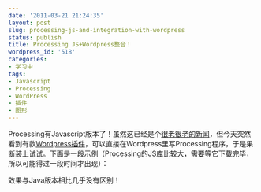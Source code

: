 ```yaml
---
date: '2011-03-21 21:24:35'
layout: post
slug: processing-js-and-integration-with-wordpress
status: publish
title: Processing JS+Wordpress整合！
wordpress_id: '518'
categories:
- 学习中
tags:
- Javascript
- Processing
- WordPress
- 插件
- 图形
---
```


Processing有Javascript版本了！虽然这已经是个[很老很老的新闻](http://processingjs.org/)，但今天突然看到有款[Wordpress插件](http://www.keyvan.net/code/processing-js/)，可以直接在Wordpress里写Processing程序，于是果断装上试试。下面是一段示例（Processing的JS库比较大，需要等它下载完毕，所以可能得过一段时间才出现）：

<div style="text-align: center;">
<script type="text/javascript" src="//yixuan.blog/cn/assets/themes/delicate/js/processing-1.4.1.min.js"></script>
<script type="application/processing">
//Info: http://processingjs.org/reference
float x=60,y=240,z=-120;
float x2=61,y2=240,z2=-120;
int sigma=120,rho=336,beta=32;
float vx=sigma*(y-x),vy=x*(rho-z)-y,vz=x*y-beta*z;
float vx2=vx,vy2=vy,vz2=vz;
float deltat=0.0005;

void setup() {
  size(500, 500);
  background(0);
}
void draw() {
  frameRate(60);
  dot1();
  dot2();
}
void dot1()
{
  smooth();
  stroke(0,0);
  fill(255,0,0,100);
  ellipse(x+250,y+220,5,5);
  x+=vx*deltat;
  y+=vy*deltat;
  z+=vz*deltat;
  vx=sigma*(y-x);
  vy=x*(rho-z)-y;
  vz=x*y-beta*z;
}
void dot2()
{
  smooth();
  stroke(0,0);
  fill(0,0,255,100);
  ellipse(x2+250,y2+220,5,5);
  x2+=vx2*deltat;
  y2+=vy2*deltat;
  z2+=vz2*deltat;
  vx2=sigma*(y2-x2);
  vy2=x2*(rho-z2)-y2;
  vz2=x2*y2-beta*z2;
}
</script>
<canvas width="500" height="500"></canvas>
</div>

效果与Java版本相比几乎没有区别！
